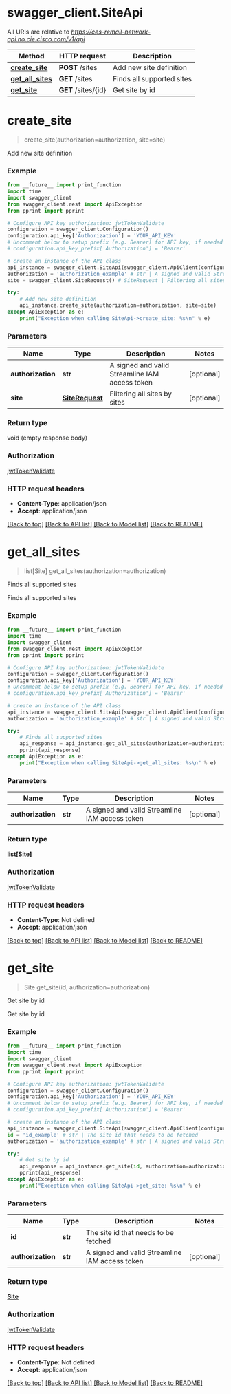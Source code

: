 # swagger_client.SiteApi

All URIs are relative to *https://ces-remail-network-api.no.cie.cisco.com/v1/api*

Method | HTTP request | Description
------------- | ------------- | -------------
[**create_site**](SiteApi.md#create_site) | **POST** /sites | Add new site definition
[**get_all_sites**](SiteApi.md#get_all_sites) | **GET** /sites | Finds all supported sites
[**get_site**](SiteApi.md#get_site) | **GET** /sites/{id} | Get site by id


# **create_site**
> create_site(authorization=authorization, site=site)

Add new site definition

### Example
```python
from __future__ import print_function
import time
import swagger_client
from swagger_client.rest import ApiException
from pprint import pprint

# Configure API key authorization: jwtTokenValidate
configuration = swagger_client.Configuration()
configuration.api_key['Authorization'] = 'YOUR_API_KEY'
# Uncomment below to setup prefix (e.g. Bearer) for API key, if needed
# configuration.api_key_prefix['Authorization'] = 'Bearer'

# create an instance of the API class
api_instance = swagger_client.SiteApi(swagger_client.ApiClient(configuration))
authorization = 'authorization_example' # str | A signed and valid Streamline IAM access token (optional)
site = swagger_client.SiteRequest() # SiteRequest | Filtering all sites by sites (optional)

try:
    # Add new site definition
    api_instance.create_site(authorization=authorization, site=site)
except ApiException as e:
    print("Exception when calling SiteApi->create_site: %s\n" % e)
```

### Parameters

Name | Type | Description  | Notes
------------- | ------------- | ------------- | -------------
 **authorization** | **str**| A signed and valid Streamline IAM access token | [optional] 
 **site** | [**SiteRequest**](SiteRequest.md)| Filtering all sites by sites | [optional] 

### Return type

void (empty response body)

### Authorization

[jwtTokenValidate](../README.md#jwtTokenValidate)

### HTTP request headers

 - **Content-Type**: application/json
 - **Accept**: application/json

[[Back to top]](#) [[Back to API list]](../README.md#documentation-for-api-endpoints) [[Back to Model list]](../README.md#documentation-for-models) [[Back to README]](../README.md)

# **get_all_sites**
> list[Site] get_all_sites(authorization=authorization)

Finds all supported sites

Finds all supported sites

### Example
```python
from __future__ import print_function
import time
import swagger_client
from swagger_client.rest import ApiException
from pprint import pprint

# Configure API key authorization: jwtTokenValidate
configuration = swagger_client.Configuration()
configuration.api_key['Authorization'] = 'YOUR_API_KEY'
# Uncomment below to setup prefix (e.g. Bearer) for API key, if needed
# configuration.api_key_prefix['Authorization'] = 'Bearer'

# create an instance of the API class
api_instance = swagger_client.SiteApi(swagger_client.ApiClient(configuration))
authorization = 'authorization_example' # str | A signed and valid Streamline IAM access token (optional)

try:
    # Finds all supported sites
    api_response = api_instance.get_all_sites(authorization=authorization)
    pprint(api_response)
except ApiException as e:
    print("Exception when calling SiteApi->get_all_sites: %s\n" % e)
```

### Parameters

Name | Type | Description  | Notes
------------- | ------------- | ------------- | -------------
 **authorization** | **str**| A signed and valid Streamline IAM access token | [optional] 

### Return type

[**list[Site]**](Site.md)

### Authorization

[jwtTokenValidate](../README.md#jwtTokenValidate)

### HTTP request headers

 - **Content-Type**: Not defined
 - **Accept**: application/json

[[Back to top]](#) [[Back to API list]](../README.md#documentation-for-api-endpoints) [[Back to Model list]](../README.md#documentation-for-models) [[Back to README]](../README.md)

# **get_site**
> Site get_site(id, authorization=authorization)

Get site by id

Get site by id

### Example
```python
from __future__ import print_function
import time
import swagger_client
from swagger_client.rest import ApiException
from pprint import pprint

# Configure API key authorization: jwtTokenValidate
configuration = swagger_client.Configuration()
configuration.api_key['Authorization'] = 'YOUR_API_KEY'
# Uncomment below to setup prefix (e.g. Bearer) for API key, if needed
# configuration.api_key_prefix['Authorization'] = 'Bearer'

# create an instance of the API class
api_instance = swagger_client.SiteApi(swagger_client.ApiClient(configuration))
id = 'id_example' # str | The site id that needs to be fetched
authorization = 'authorization_example' # str | A signed and valid Streamline IAM access token (optional)

try:
    # Get site by id
    api_response = api_instance.get_site(id, authorization=authorization)
    pprint(api_response)
except ApiException as e:
    print("Exception when calling SiteApi->get_site: %s\n" % e)
```

### Parameters

Name | Type | Description  | Notes
------------- | ------------- | ------------- | -------------
 **id** | **str**| The site id that needs to be fetched | 
 **authorization** | **str**| A signed and valid Streamline IAM access token | [optional] 

### Return type

[**Site**](Site.md)

### Authorization

[jwtTokenValidate](../README.md#jwtTokenValidate)

### HTTP request headers

 - **Content-Type**: Not defined
 - **Accept**: application/json

[[Back to top]](#) [[Back to API list]](../README.md#documentation-for-api-endpoints) [[Back to Model list]](../README.md#documentation-for-models) [[Back to README]](../README.md)

